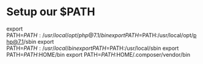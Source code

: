 # Setup our $PATH
export PATH=$PATH:/usr/local/opt/php@7.1/bin
export PATH=$PATH:/usr/local/opt/php@7.1/sbin
export PATH=$PATH:/usr/local/bin
export PATH=$PATH:/usr/local/sbin
export PATH=$PATH:$HOME/bin
export PATH=$PATH:$HOME/.composer/vendor/bin
